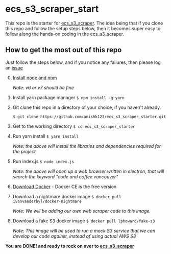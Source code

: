 # ecs_s3_scraper_start
This repo is the starter for [ecs_s3_scraper](https://github.com/anishk123/ecs_s3_scraper). The idea being that if you clone this repo and follow the setup steps below, then it becomes super easy to follow along the hands-on coding in the ecs_s3_scraper.

## How to get the most out of this repo
Just follow the steps below, and if you notice any failures, then please log an [issue](https://github.com/anishk123/ecs_s3_scraper_starter/issues)

0. [Install node and npm](https://nodejs.org/en/download/package-manager/)

   *Note: v6 or v7 should be fine*

1. Install yarn package manager
```$ npm install -g yarn```

2. Git clone this repo in a directory of your choice, if you haven't already.
    
    ```$ git clone https://github.com/anishk123/ecs_s3_scraper_starter.git```

3. Get to the working directory
```$ cd ecs_s3_scraper_starter```

4. Run yarn install
```$ yarn install```

   *Note: the above will install the libraries and dependencies required for the project*

5. Run index.js
```$ node index.js```

   *Note: the above will open up a web browser written in electron, that will search the keyword "code and coffee vancouver"*

6. [Download Docker](https://www.docker.com/get-docker) - Docker CE is the free version

7. Download a nightmare docker image
```$ docker pull ivanvanderbyl/docker-nightmare```

   *Note: We will be adding our own web scraper code to this image.*
   
8. Download a fake S3 docker image
```$ docker pull lphoward/fake-s3```

   *Note: This image will be used to run a mock S3 service that we can develop our code against, instead of using actual AWS S3*

**You are DONE! and ready to rock on over to [ecs_s3_scraper](https://github.com/anishk123/ecs_s3_scraper)**
 
